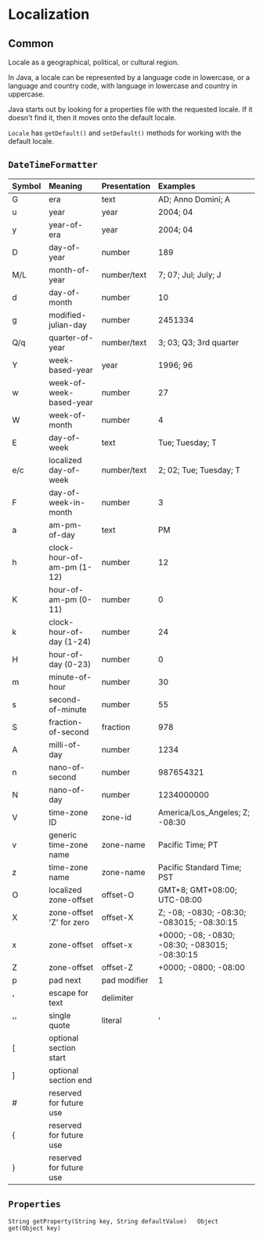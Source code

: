 # Localization

## Common

Locale as a geographical, political, or cultural region.

 In Java, a locale can be represented by a language code in lowercase, or a language and country code, with language in lowercase and country in uppercase.

Java starts out by looking for a properties file with the requested locale. If it doesn't find it, then it moves onto the default locale.

`Locale` has `getDefault()` and `setDefault()` methods for working with the default locale.

## `DateTimeFormatter`

| Symbol | Meaning | Presentation | Examples |
| :--- | :--- | :--- | :--- |
| G | era | text | AD; Anno Domini; A |
| u | year | year | 2004; 04 |
| y | year-of-era | year | 2004; 04 |
| D | day-of-year | number | 189 |
| M/L | month-of-year | number/text | 7; 07; Jul; July; J |
| d | day-of-month | number | 10 |
| g | modified-julian-day | number | 2451334 |
| Q/q | quarter-of-year | number/text | 3; 03; Q3; 3rd quarter |
| Y | week-based-year | year | 1996; 96 |
| w | week-of-week-based-year | number | 27 |
| W | week-of-month | number | 4 |
| E | day-of-week | text | Tue; Tuesday; T |
| e/c | localized day-of-week | number/text | 2; 02; Tue; Tuesday; T |
| F | day-of-week-in-month | number | 3 |
| a | am-pm-of-day | text | PM |
| h | clock-hour-of-am-pm \(1-12\) | number | 12 |
| K | hour-of-am-pm \(0-11\) | number | 0 |
| k | clock-hour-of-day \(1-24\) | number | 24 |
| H | hour-of-day \(0-23\) | number | 0 |
| m | minute-of-hour | number | 30 |
| s | second-of-minute | number | 55 |
| S | fraction-of-second | fraction | 978 |
| A | milli-of-day | number | 1234 |
| n | nano-of-second | number | 987654321 |
| N | nano-of-day | number | 1234000000 |
| V | time-zone ID | zone-id | America/Los\_Angeles; Z; -08:30 |
| v | generic time-zone name | zone-name | Pacific Time; PT |
| z | time-zone name | zone-name | Pacific Standard Time; PST |
| O | localized zone-offset | offset-O | GMT+8; GMT+08:00; UTC-08:00 |
| X | zone-offset 'Z' for zero | offset-X | Z; -08; -0830; -08:30; -083015; -08:30:15 |
| x | zone-offset | offset-x | +0000; -08; -0830; -08:30; -083015; -08:30:15 |
| Z | zone-offset | offset-Z | +0000; -0800; -08:00 |
| p | pad next | pad modifier | 1 |
| ' | escape for text | delimiter |  |
| '' | single quote | literal | ' |
| \[ | optional section start |  |  |
| \] | optional section end |  |  |
| \# | reserved for future use |  |  |
| { | reserved for future use |  |  |
| } | reserved for future use |  |  |

## `Properties`

`String getProperty(String key, String defaultValue)  
Object get(Object key)`

